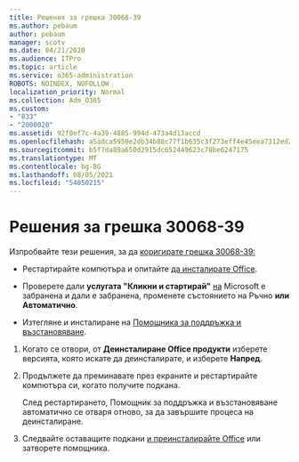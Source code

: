 ```yaml
---
title: Решения за грешка 30068-39
ms.author: pebaum
author: pebaum
manager: scotv
ms.date: 04/21/2020
ms.audience: ITPro
ms.topic: article
ms.service: o365-administration
ROBOTS: NOINDEX, NOFOLLOW
localization_priority: Normal
ms.collection: Adm_O365
ms.custom:
- "833"
- "2000020"
ms.assetid: 92f0ef7c-4a39-4885-994d-473a4d13accd
ms.openlocfilehash: a5adca5950e2db34b88c77f1b635c3f273eff4e45eea7312ed2100b8d6f7f3c7
ms.sourcegitcommit: b5f7da89a650d2915dc652449623c78be6247175
ms.translationtype: MT
ms.contentlocale: bg-BG
ms.lasthandoff: 08/05/2021
ms.locfileid: "54050215"
---
```

# <a name="solutions-for-error-30068-39"></a>Решения за грешка 30068-39

Изпробвайте тези решения, за да [коригирате грешка 30068-39:](https://support.office.com/article/963ca3e4-217a-4c16-9c02-ff946548357b?wt.mc_id=Alchemy_ClientDIA)
  
- Рестартирайте компютъра и опитайте [да инсталирате Office](https://portal.office.com/OLS/MySoftware.aspx).

- Проверете дали **услугата "Кликни и стартирай"** [на](https://support.office.com/article/963ca3e4-217a-4c16-9c02-ff946548357b?wt.mc_id=Alchemy_ClientDIA) Microsoft е забранена и дали е забранена, променете състоянието на Ръчно **или** **Автоматично**.

- Изтегляне и инсталиране на [Помощника за поддръжка и възстановяване](https://aka.ms/SARA-OfficeUninstall-Alchemy).

1. Когато се отвори, от **Деинсталиране Office продукти** изберете версията, която искате да деинсталирате, и изберете **Напред**.

2. Продължете да преминавате през екраните и рестартирайте компютъра си, когато получите подкана.

    След рестартирането, Помощник за поддръжка и възстановяване автоматично се отваря отново, за да завършите процеса на деинсталиране.

3. Следвайте оставащите подкани [и преинсталирайте Office](https://portal.office.com/OLS/MySoftware.aspx) или затворете помощника.
